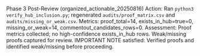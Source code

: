 Phase 3 Post-Review (organized_actionable_20250816)
Action: Ran `python3 verify_hub_inclusion.py`; regenerated `audits/proof_matrix.csv` and `audits/missing_or_weak.csv`.
Metrics: proof_total=14, exists_in_hub=true=0, missing_or_weak=14, commentout_candidates_rows=0.
Assessment: Proof metrics collected; no high-confidence exists_in_hub rows. Weak/missing proofs captured for review.
IMPORTANT NOTE satisfied: Verified proofs and identified weak/missing before proceeding.
